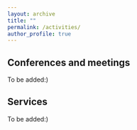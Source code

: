 ```yaml
---
layout: archive
title: ""
permalink: /activities/
author_profile: true
---
```




## Conferences and meetings

To be added:)

## Services

To be added:)


